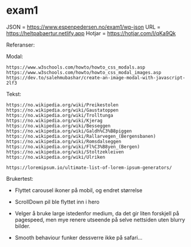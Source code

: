 # exam1

JSON = https://www.espenpedersen.no/exam1/wp-json
URL = https://heltpabaertur.netlify.app
Hotjar = https://hotjar.com/l/qKa9Qk

Referanser:

Modal:

    https://www.w3schools.com/howto/howto_css_modals.asp
    https://www.w3schools.com/howto/howto_css_modal_images.asp
    https://dev.to/salehmubashar/create-an-image-modal-with-javascript-2lf3

Tekst:

    https://no.wikipedia.org/wiki/Preikestolen
    https://no.wikipedia.org/wiki/Gaustatoppen
    https://no.wikipedia.org/wiki/Trolltunga
    https://no.wikipedia.org/wiki/Kjerag
    https://no.wikipedia.org/wiki/Besseggen
    https://no.wikipedia.org/wiki/Galdh%C3%B8piggen
    https://no.wikipedia.org/wiki/Rallarvegen_(Bergensbanen)
    https://no.wikipedia.org/wiki/Romsdalseggen
    https://no.wikipedia.org/wiki/Fl%C3%B8yen_(Bergen)
    https://no.wikipedia.org/wiki/Stoltzekleiven
    https://no.wikipedia.org/wiki/Ulriken

    https://loremipsum.io/ultimate-list-of-lorem-ipsum-generators/

Brukertest:

- Flyttet carousel ikoner på mobil, og endret størrelse
- ScrollDown pil ble flyttet inn i hero

- Velger å bruke large istedenfor medium, da det gir liten forskjell på pagespeed, men mye renere utseende på selve nettsiden uten blurry bilder.

- Smooth behaviour funker dessverre ikke på safari...